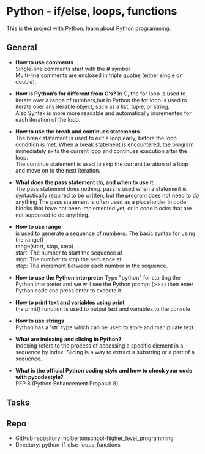 # Python - if/else, loops, functions

This is the project with Python.
learn about Python programming.


## General

* __How to use comments__  
  Single-line comments start with the # symbol  
  Multi-line comments are enclosed in triple quotes (either single or double).

* __How is Python’s for different from C‘s?__
  In C, the for loop is used to iterate over a range of numbers,but in Python the for loop is used to iterate over any iterable object, such as a list, tuple, or string.  
  Also Syntax is more more readable and automatically incremented for each iteration of the loop.

* __How to use the break and continues statements__  
  The break statement is used to exit a loop early, before the loop condition is met. When a break statement is encountered, the program immediately exits the current loop and continues execution after the loop.  
  The continue statement is used to skip the current iteration of a loop and move on to the next iteration.  
  
* __What does the pass statement do, and when to use it__  
  The pass statement does nothing. pass is used when a statement is syntactically required to be written, but the program does not need to do anything 
  The pass statement is often used as a placeholder in code blocks that have not been implemented yet, or in code blocks that are not supposed to do anything.  

* __How to use range__  
    is used to generate a sequence of numbers. 
    The basic syntax for using the range()  
	range(start, stop, step)  
	start: The number to start the sequence at  
	stop: The number to stop the sequence at  
	step: The increment between each number in the sequence.

* __How to use the Python interpreter__
  Type "python" for starting the Python interpreter and we will see the Python prompt (>>>) 
  then enter Python code and press enter to execute it.

* __How to print text and variables using print__  
  the print() function is used to output text and variables to the console

* __How to use strings__  
  Python has a 'str' type which can be used to store and manipulate text.

* __What are indexing and slicing in Python?__  
  Indexing refers to the process of accessing a specific element in a sequence by index.
  Slicing is a way to extract a substring or a part of a sequence.

* __What is the official Python coding style and how to check your code with pycodestyle?__  
  PEP 8 (Python Enhancement Proposal 8)

## Tasks

## Repo
* GitHub repository: holbertonschool-higher_level_programming 
* Directory: python-if_else_loops_functions

